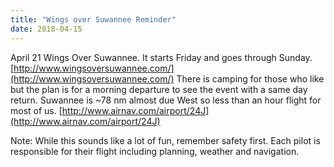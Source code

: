 ```yaml
---
title: "Wings over Suwannee Reminder"
date: 2018-04-15
---
```


April 21 Wings Over Suwannee.  It starts Friday and goes through Sunday.  [http://www.wingsoversuwannee.com/](http://www.wingsoversuwannee.com/)  There is camping for those who like but the plan is for a morning departure to see the event with a same day return.    Suwannee is ~78 nm almost due West so less than an hour flight for most of us. [http://www.airnav.com/airport/24J](http://www.airnav.com/airport/24J)

Note:    While this sounds like a lot of fun, remember safety first.  Each pilot is responsible for their flight including planning, weather and navigation.